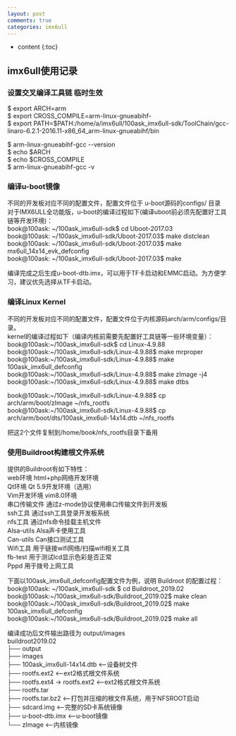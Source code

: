 ```yaml
---
layout: post
comments: true
categories: imx6ull
---
```


* content
{:toc}


## imx6ull使用记录


### 设置交叉编译工具链 临时生效  <br>

$ export ARCH=arm    <br>
$ export CROSS_COMPILE=arm-linux-gnueabihf-   <br>
$ export PATH=$PATH:/home/a/imx6ull/100ask_imx6ull-sdk/ToolChain/gcc-linaro-6.2.1-2016.11-x86_64_arm-linux-gnueabihf/bin  <br>

$ arm-linux-gnueabihf-gcc --version   <br>
$ echo $ARCH <br>
$ echo $CROSS_COMPILE <br>
$ arm-linux-gnueabihf-gcc -v <br>


### 编译u-boot镜像 <br>
不同的开发板对应不同的配置文件，配置文件位于 u-boot源码的configs/ 目录 <br>
对于IMX6ULL全功能版，u-boot的编译过程如下(编译uboot前必须先配置好工具链等开发环境)： <br>
book@100ask: ~/100ask_imx6ull-sdk$ cd Uboot-2017.03  <br>
book@100ask: ~/100ask_imx6ull-sdk/Uboot-2017.03$ make distclean  <br>
book@100ask: ~/100ask_imx6ull-sdk/Uboot-2017.03$ make  mx6ull_14x14_evk_defconfig   <br>
book@100ask: ~/100ask_imx6ull-sdk/Uboot-2017.03$ make   <br>

编译完成之后生成u-boot-dtb.imx，可以用于TF卡启动和EMMC启动。为方便学习，建议优先选择从TF卡启动。<br>


### 编译Linux Kernel<br>

不同的开发板对应不同的配置文件，配置文件位于内核源码arch/arm/configs/目录。 <br>
kernel的编译过程如下（编译内核前需要先配置好工具链等一些环境变量）：<br>
book@100ask:~/100ask_imx6ull-sdk$ cd Linux-4.9.88 <br>
book@100ask:~/100ask_imx6ull-sdk/Linux-4.9.88$ make mrproper <br>
book@100ask:~/100ask_imx6ull-sdk/Linux-4.9.88$ make 100ask_imx6ull_defconfig <br>
book@100ask:~/100ask_imx6ull-sdk/Linux-4.9.88$ make zImage  -j4 <br>
book@100ask:~/100ask_imx6ull-sdk/Linux-4.9.88$ make dtbs <br>

book@100ask:~/100ask_imx6ull-sdk/Linux-4.9.88$ cp arch/arm/boot/zImage ~/nfs_rootfs  <br>
book@100ask:~/100ask_imx6ull-sdk/Linux-4.9.88$ cp arch/arm/boot/dts/100ask_imx6ull-14x14.dtb  ~/nfs_rootfs  <br>

把这2个文件复制到/home/book/nfs_rootfs目录下备用<br>


### 使用Buildroot构建根文件系统 <br>

提供的Buildroot有如下特性： <br>
web环境	html+php网络开发环境 <br>
Qt环境	Qt 5.9开发环境（选用） <br>
Vim开发环境	vim8.0环境 <br>
串口传输文件	通过z-mode协议使用串口传输文件到开发板 <br>
ssh工具	通过ssh工具登录开发板系统 <br>
nfs工具	通过nfs命令挂载主机文件 <br>
Alsa-utils	Alsa声卡使用工具 <br>
Can-utils	Can接口测试工具 <br>
Wifi工具	用于链接wifi网络/扫描wifi相关工具 <br>
fb-test	用于测试lcd显示色彩是否正常 <br>
Pppd	用于拨号上网工具 <br>



下面以100ask_imx6ull_defconfig配置文件为例，说明 Buildroot 的配置过程： <br>
book@100ask: ~/100ask_imx6ull-sdk $ cd Buildroot_2019.02 <br>
book@100ask:~/100ask_imx6ull-sdk/Buildroot_2019.02$ make clean <br>
book@100ask:~/100ask_imx6ull-sdk/Buildroot_2019.02$ make 100ask_imx6ull_defconfig <br>
book@100ask:~/100ask_imx6ull-sdk/Buildroot_2019.02$ make all <br>
 

编译成功后文件输出路径为 output/images <br>
buildroot2019.02	 <br>
	├── output <br>
		├── images	 <br>
			├── 100ask_imx6ull-14x14.dtb	<--设备树文件	 <br>
			├── rootfs.ext2					<--ext2格式根文件系统 <br>
			├── rootfs.ext4 -> rootfs.ext2		<--ext2格式根文件系统	 <br>
			├── rootfs.tar					 <br>
			├── rootfs.tar.bz2				<--打包并压缩的根文件系统，用于NFSROOT启动 <br>
			├── sdcard.img					<--完整的SD卡系统镜像 <br>
			├── u-boot-dtb.imx				<--u-boot镜像 <br>
			└── zImage					<--内核镜像 <br>
 





